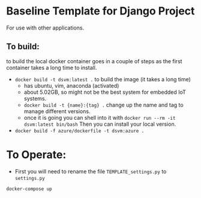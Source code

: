 # Baseline Template for Django Project
For use with other applications.

## To build:
to build the local docker container goes in a couple of steps as the first container takes a long time to install. 
* `docker build -t dsvm:latest .` to build the image (it takes a long time)
    * has ubuntu, vim, anaconda (activated)
    * about 5.02GB, so might not be the best system for embedded IoT systems.
    * `docker build -t {name}:{tag} .` change up the name and tag to manage different versions.  
    * once it is going you can shell into it with `docker run --rm -it dsvm:latest bin/bash`
Then you can install your local version.
* `docker build -f azure/dockerfile -t dsvm:azure .`


# To Operate:

* First you will need to rename the file `TEMPLATE_settings.py` to `settings.py`

```
docker-compose up
```


